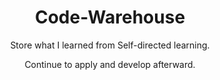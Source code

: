 <div align="center">
  
# Code-Warehouse
Store what I learned from Self-directed learning.

Continue to apply and develop afterward.

</div>
